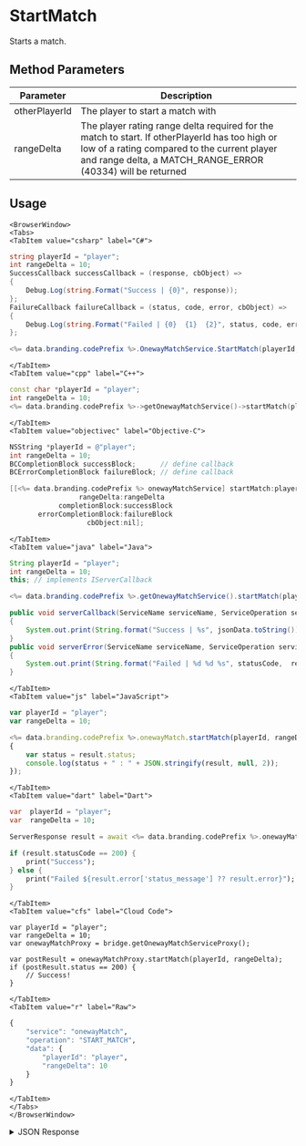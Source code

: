 # StartMatch

Starts a match.

<PartialServop service_name="onewayMatch" operation_name="START_MATCH" />

## Method Parameters
Parameter | Description
--------- | -----------
otherPlayerId | The player to start a match with
rangeDelta | The player rating range delta required for the match to start. If otherPlayerId has too high or low of a rating compared to the current player and range delta, a MATCH_RANGE_ERROR (40334) will be returned

## Usage

```mdx-code-block
<BrowserWindow>
<Tabs>
<TabItem value="csharp" label="C#">
```

```csharp
string playerId = "player";
int rangeDelta = 10;
SuccessCallback successCallback = (response, cbObject) =>
{
    Debug.Log(string.Format("Success | {0}", response));
};
FailureCallback failureCallback = (status, code, error, cbObject) =>
{
    Debug.Log(string.Format("Failed | {0}  {1}  {2}", status, code, error));
};

<%= data.branding.codePrefix %>.OnewayMatchService.StartMatch(playerId, rangeDelta, successCallback, failureCallback);
```

```mdx-code-block
</TabItem>
<TabItem value="cpp" label="C++">
```

```cpp
const char *playerId = "player";
int rangeDelta = 10;
<%= data.branding.codePrefix %>->getOnewayMatchService()->startMatch(playerId, rangeDelta, this);
```

```mdx-code-block
</TabItem>
<TabItem value="objectivec" label="Objective-C">
```

```objectivec
NSString *playerId = @"player";
int rangeDelta = 10;
BCCompletionBlock successBlock;      // define callback
BCErrorCompletionBlock failureBlock; // define callback

[[<%= data.branding.codePrefix %> onewayMatchService] startMatch:playerId
                 rangeDelta:rangeDelta
            completionBlock:successBlock
       errorCompletionBlock:failureBlock
                   cbObject:nil];
```

```mdx-code-block
</TabItem>
<TabItem value="java" label="Java">
```

```java
String playerId = "player";
int rangeDelta = 10;
this; // implements IServerCallback

<%= data.branding.codePrefix %>.getOnewayMatchService().startMatch(playerId, rangeDelta, this);

public void serverCallback(ServiceName serviceName, ServiceOperation serviceOperation, JSONObject jsonData)
{
    System.out.print(String.format("Success | %s", jsonData.toString()));
}
public void serverError(ServiceName serviceName, ServiceOperation serviceOperation, int statusCode, int reasonCode, String jsonError)
{
    System.out.print(String.format("Failed | %d %d %s", statusCode,  reasonCode, jsonError.toString()));
}
```

```mdx-code-block
</TabItem>
<TabItem value="js" label="JavaScript">
```

```javascript
var playerId = "player";
var rangeDelta = 10;

<%= data.branding.codePrefix %>.onewayMatch.startMatch(playerId, rangeDelta, result =>
{
	var status = result.status;
	console.log(status + " : " + JSON.stringify(result, null, 2));
});
```

```mdx-code-block
</TabItem>
<TabItem value="dart" label="Dart">
```

```dart
var  playerId = "player";
var  rangeDelta = 10;

ServerResponse result = await <%= data.branding.codePrefix %>.onewayMatchService.startMatch(playerId:playerId, rangeDelta:rangeDelta);

if (result.statusCode == 200) {
    print("Success");
} else {
    print("Failed ${result.error['status_message'] ?? result.error}");
}
```

```mdx-code-block
</TabItem>
<TabItem value="cfs" label="Cloud Code">
```

```cfscript
var playerId = "player";
var rangeDelta = 10;
var onewayMatchProxy = bridge.getOnewayMatchServiceProxy();

var postResult = onewayMatchProxy.startMatch(playerId, rangeDelta);
if (postResult.status == 200) {
    // Success!
}
```

```mdx-code-block
</TabItem>
<TabItem value="r" label="Raw">
```

```r
{
	"service": "onewayMatch",
	"operation": "START_MATCH",
	"data": {
		"playerId": "player",
		"rangeDelta": 10
	}
}
```

```mdx-code-block
</TabItem>
</Tabs>
</BrowserWindow>
```

<details>
<summary>JSON Response</summary>

```json
{
    "status": 200,
    "data": {
        "playbackStreamId": "860e3009-c7e7-4fd1-8c5c-cc932fd4ec4a",
        "initiatingPlayerId": "b67b2d73-1e8c-42e9-9be5-9c1879a48555",
        "targetPlayerId": "0da5ad24-2341-42f8-acb5-57aa2dd4ae94",
        "status": "STARTED",
        "summary": {},
        "initialSharedData": {
            "entities": [],
            "statistics": {}
        },
        "events": [],
        "expiryTime": 1472743059453,
        "createdAt": 1472742459459,
        "updatedAt": 1472742459459
    }
}
```
</details>

